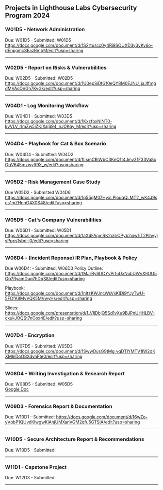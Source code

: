 ## Projects in Lighthouse Labs Cybersecurity Program 2024

### W01D5 - Network Administration
Due: W01D5 - Submitted: W01D5  
https://docs.google.com/document/d/1S2rtuscc0y4Ri9SOUXD3y3vKv6o-dEnpgmcSEazBmbM/edit?usp=sharing

---

### W02D5 - Report on Risks & Vulnerabilities
Due: W02D5 -  Submitted: W02D5   
https://docs.google.com/document/d/1U0epSiDtGf0eQY8M0EJNU_jaJffmgdMVAcOnGh7KyGk/edit?usp=sharing

---

### W04D1 - Log Monitoring Workflow
Due: W04D1 - Submitted: W03D5  
https://docs.google.com/document/d/1KxzfbxNINT0-kvVLV_rImZw5lZKiXajS94_nJOKqy_M/edit?usp=sharing

---

### W04D4 - Playbook for Cat & Box Scenario
Due: W04D4 - Submitted: W04D2  
https://docs.google.com/document/d/1LsmCRiWbC3KnQ1t4Jmv21F33Va8xOqV645mzwyR9X_w/edit?usp=sharing

---

### W05D2 - Risk Management Case Study
Due W05D2 - Submitted W04D6  
https://docs.google.com/document/d/1q55gM07HyxLPjouqQLMT2_wK4J9scs1mZHnnO4X0S48/edit?usp=sharing

---

### W05D5 - Cat's Company Vulnerabilities
Due: W06D1 - Submitted: W05D1  
https://docs.google.com/document/d/1aX4FAqmRK2c6rCPyb2xiw1lT2PihyyjsPpcs1sbd-j0/edit?usp=sharing 

---

### W06D4 - (Incident Reponse) IR Plan, Playbook & Policy

Due W06D4: - Submitted: W06D3
Policy Outline:  
https://docs.google.com/document/d/1MJrBy6DCYvPrfuDxNubDWvX9OU5Gp7RyamDuq7hDqS8/edit?usp=sharing

Playbook:  
https://docs.google.com/document/d/1nItzKWJncWsVxKlDi9YJyTwU-5FDfA8MvVQK5MVwyHs/edit?usp=sharing

Slides:  
https://docs.google.com/presentation/d/1_VIjDbjQ5Sd1vXu9BJPnUHHLBV-cxukJOQSt7nOox4E/edit?usp=sharing


---

### W07D4 - Encryption
Due: W07D5 - Submitted: W05D3    
https://docs.google.com/document/d/1SwwDusG9tMg_vqDTIYMTV1IW2dKXMlnDoO8XdvnFte0/edit?usp=sharing 

---

### W08D4 - Writing Investigation & Research Report
Due: W08D5 - Submitted: W05D5  
[Google Doc](https://docs.google.com/document/d/1N-R0sy7zCj4yw3DSRSMaq9H_aFEI3HSzoBAgmQ0bIIc/edit?usp=sharing)


---

### W09D3 - Forensics Report & Documentation
Due: W10D1 -  Submitted:
https://docs.google.com/document/d/16wZo-yVpbP1QUvdKIwgwKlAhjUMXanVGM2qfu5GTSjA/edit?usp=sharing 

---

### W10D5 - Secure Architecture Report & Recommendations
Due: W10D5 - Submitted:

---

### W11D1 - Capstone Project 
Due: W12D3 - Submitted:

---